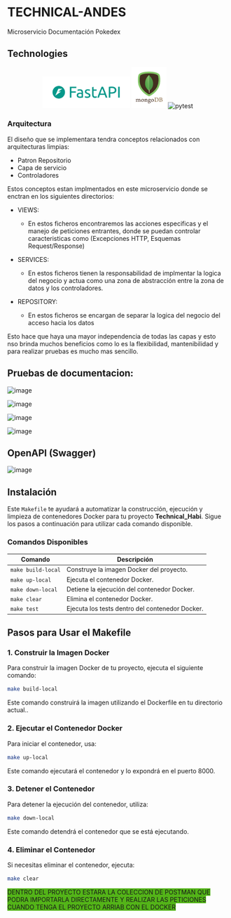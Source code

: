 # TECHNICAL-ANDES

Microservicio Documentación Pokedex

## Technologies

<div align="center">
 <img width="200" src="https://github.com/sdparada97/Technical_Andes/blob/main/assets/fastapi.png" alt="Fastapi" title="Fastapi"/>
 <img width="80" src="https://github.com/sdparada97/Technical_Andes/blob/main/assets/mongodb.png" alt="Mongo" title="Mongo"/>
 <img width="80" src="https://user-images.githubusercontent.com/25181517/184117132-9e89a93b-65fb-47c3-91e7-7d0f99e7c066.png" alt="pytest" title="pytest"/>
</div>

### Arquitectura

El diseño que se implementara tendra conceptos relacionados con arquitecturas limpias:

* Patron Repositorio
* Capa de servicio
* Controladores

Estos conceptos estan implmentados en este microservicio donde se enctran en los siguientes directorios:

* VIEWS:
  * En estos ficheros encontraremos las acciones especificas y el manejo de peticiones entrantes, donde se puedan controlar caracteristicas como (Excepciones HTTP, Esquemas Request/Response)

* SERVICES:
  * En estos ficheros tienen la responsabilidad de implmentar la logica del negocio y actua como una zona de abstracción entre la zona de datos y los controladores.

* REPOSITORY:
  * En estos ficheros se encargan de separar la logica del negocio del acceso hacia los datos

Esto hace que haya una mayor independencia de todas las capas y esto nso brinda muchos beneficios como lo es la flexibilidad, mantenibilidad y para realizar pruebas es mucho mas sencillo.

## Pruebas de documentacion:
![image](https://github.com/user-attachments/assets/7ca62ea1-67ad-4c69-bd1b-1cf48c48f41a)

![image](https://github.com/user-attachments/assets/242416a6-7592-49e3-bd33-cd1e14d8d0c0)

![image](https://github.com/user-attachments/assets/badb3d76-1886-48f7-ae52-37c7be60f82f)

![image](https://github.com/user-attachments/assets/83aa5132-8722-4f13-ac15-f749eff11fdf)

## OpenAPI (Swagger)
![image](https://github.com/user-attachments/assets/70978bc5-3539-4b3a-ba02-fcd227dfe3fd)

## Instalación

Este `Makefile` te ayudará a automatizar la construcción, ejecución y limpieza de contenedores Docker para tu proyecto **Technical_Habi**. Sigue los pasos a continuación para utilizar cada comando disponible.

### Comandos Disponibles

| Comando           | Descripción                                      |
|-------------------|--------------------------------------------------|
| `make build-local`      | Construye la imagen Docker del proyecto.         |
| `make up-local`        | Ejecuta el contenedor Docker.                    |
| `make down-local`       | Detiene la ejecución del contenedor Docker.      |
| `make clear`      | Elimina el contenedor Docker.                    |
| `make test`       | Ejecuta los tests dentro del contenedor Docker.  |

## Pasos para Usar el Makefile

### 1. Construir la Imagen Docker

Para construir la imagen Docker de tu proyecto, ejecuta el siguiente comando:

```bash
make build-local
```

Este comando construirá la imagen utilizando el Dockerfile en tu directorio actual..

### 2. Ejecutar el Contenedor Docker

Para iniciar el contenedor, usa:

```bash
make up-local
```

Este comando ejecutará el contenedor y lo expondrá en el puerto 8000.

### 3. Detener el Contenedor

Para detener la ejecución del contenedor, utiliza:

```bash
make down-local
```

Este comando detendrá el contenedor que se está ejecutando.

### 4. Eliminar el Contenedor

Si necesitas eliminar el contenedor, ejecuta:

```bash
make clear
```

<span style="background:#53b418"> DENTRO DEL PROYECTO ESTARA LA COLECCION DE POSTMAN QUE PODRA IMPORTARLA DIRECTAMENTE Y REALIZAR LAS PETICIONES CUANDO TENGA EL PROYECTO ARRIAB CON EL DOCKER </span>
